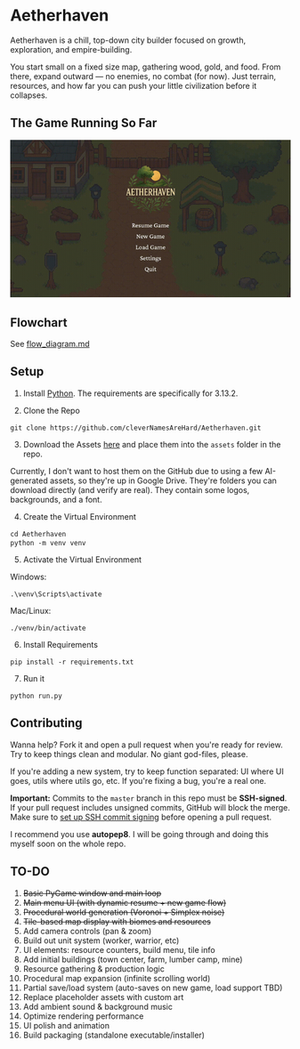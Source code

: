 # Aetherhaven

Aetherhaven is a chill, top-down city builder focused on growth, exploration, and empire-building.  

You start small on a fixed size map, gathering wood, gold, and food.  From there, expand outward — no enemies, no combat (for now).  Just terrain, resources, and how far you can push your little civilization before it collapses.

## The Game Running So Far
![New Game GIF](new_game_example.gif)

## Flowchart
See [flow_diagram.md](flow_diagram.md)

## Setup

1. Install [Python](https://www.python.org/downloads/release/python-3130/).  The requirements are specifically for 3.13.2.

2. Clone the Repo

```
git clone https://github.com/cleverNamesAreHard/Aetherhaven.git
```

3. Download the Assets [here](https://drive.google.com/drive/folders/1ay2fpUbLDSlYntcqhPshA07vCQpJmvQD?usp=sharing) and place them into the `assets` folder in the repo.

Currently, I don't want to host them on the GitHub due to using a few AI-generated assets, so they're up in Google Drive.  They're folders you can download directly (and verify are real).  They contain some logos, backgrounds, and a font.

4. Create the Virtual Environment

```
cd Aetherhaven
python -m venv venv
```

5. Activate the Virtual Environment

Windows:

```
.\venv\Scripts\activate
```

Mac/Linux:

```
./venv/bin/activate
```

6. Install Requirements

```
pip install -r requirements.txt
```

7. Run it

```
python run.py
```

## Contributing

Wanna help? Fork it and open a pull request when you're ready for review. Try to keep things clean and modular. No giant god-files, please.

If you're adding a new system, try to keep function separated: UI where UI goes, utils where utils go, etc. If you're fixing a bug, you're a real one.

**Important:** Commits to the `master` branch in this repo must be **SSH-signed**.  If your pull request includes unsigned commits, GitHub will block the merge.  Make sure to [set up SSH commit signing](https://stackoverflow.com/questions/72844616/how-do-i-sign-git-commits-using-my-existing-ssh-key) before opening a pull request.

I recommend you use **autopep8**. I will be going through and doing this myself soon on the whole repo.

## TO-DO

1. ~~Basic PyGame window and main loop~~  
2. ~~Main menu UI (with dynamic resume + new game flow)~~  
3. ~~Procedural world generation (Voronoi + Simplex noise)~~  
4. ~~Tile-based map display with biomes and resources~~  
5. Add camera controls (pan & zoom)  
6. Build out unit system (worker, warrior, etc)  
7. UI elements: resource counters, build menu, tile info  
8. Add initial buildings (town center, farm, lumber camp, mine)  
9. Resource gathering & production logic  
10. Procedural map expansion (infinite scrolling world)  
11. Partial save/load system (auto-saves on new game, load support TBD)  
12. Replace placeholder assets with custom art  
13. Add ambient sound & background music  
14. Optimize rendering performance  
15. UI polish and animation  
16. Build packaging (standalone executable/installer)
